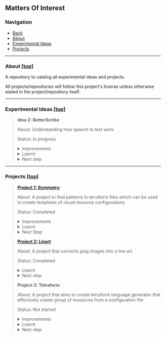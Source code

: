 ## Matters Of Interest

### Navigation

- [Back](https://github.com/xiang-lim)
- [About](#about-top)
- [Experimental Ideas](#experimental-ideas-top)
- [Projects](#projects-top)

---

### About [[top]](#matters-of-interest)

A repository to catalog all experimental ideas and projects.

All projects/repositories will follow this project's license unless otherwise
stated in the project/repository itself.

---

### Experimental Ideas [[top]](#matters-of-interest)

<blockquote>

**Idea 2: BetterScribe**

About:
Understanding how speech to text work

Status: In progress
<details>
<summary>Improvements</summary>

</details>
<details>
<summary>Learnt</summary>

</details>
<details>
<summary>Next step</summary>

</details>
</blockquote>

---

### Projects [[top]](#matters-of-interest)

<blockquote>

**[Project 1: Symmetry](https://github.com/xiang-lim/Symmetry)**

About:
A project to find patterns in terraform files which can be used to create templates of cloud resource configurations

Status:
Completed

<details>
<summary>Improvements</summary> <blockquote>
<details>
<summary>Overall</summary>

- A naive approach to tackle code clustering patterns.
- Bad design to persist data

</details>
<details>
<summary>Data pre-processing section</summary>

**Problem:**

<blockquote>

Using Regex

- to handle the splitting of code block
- to remove tags
- to remove source field and having to manually map to AWS resources

</blockquote>

**Reason for improvements:**

<blockquote>
Having to manually set up the pre-processing to parse a data in specific ways so that the clusters of code can be determined
</blockquote>

</details>
<details><summary>Data Processing and Machine Learning section</summary>

**Problem:**

<blockquote>

Machine Learning Model

- Heavily relies on data to be cleansed and processed
- Unable to differentiate that certain fields are meant to be dissimilar

Data provided

- Transform code of blocks into numpy array by determining the sequences of code blocks that match

</blockquote>

**Reason for improvements:**

<blockquote>

Data has been reduced to an array of numbers without weight (importance) and context.
Certain blocks of code have the same configurations but referenced arns/endpoints might be different.

Another issue is that some code blocks are fields that references other resources.
This becomes a limitation as `Symmetry` cannot determine the template for such resources.
</blockquote>

</details>
</blockquote></details>


<details><summary>Learnt</summary><blockquote>

- Able to cleanse and segment code blocks
- Utilise TF-IDF and Sequence Matcher
- Able to parse code blocks into numpy array
- Visualize clusters using scipy
- Automate calculation of elbow method to optimize KMeans Cluster
- Label similar clusters of code blocks

</blockquote>

</details>

<details><summary>Next Step</summary><blockquote>

Experimental Idea `Symmetric`:

Ideate a way to have unsupervised learning that is able to grasp the underlying rules when processing the data.

Project `Tetraform`:

Create terraform language generator to effectively create group of resources from a configuration file
</blockquote>
</details>
</blockquote>

<blockquote>

**[Project 2: Linart](https://github.com/xiang-lim/Linart)**

About:
A project that converts jpeg images into a line art

Status: Completed
<details>
<summary>Learnt</summary>

1. Depth perception issue: Using an image, it's hard for the computer to determine which sections of the image is more "in front of" the other .
2. Hard to define which point is on the edge and which are enclosed or excluded by the "edge". Perhaps there are other factors needed to be considered to determine the edge.
3. Multi-Processing vs Multi-Threading
     * Multi-Processing: Better for more intense cpu
     * Multi-Threading: Better for IO
4. Experimented with HOG
</details>
<details>
<summary>Next step</summary>

1. Optimize computation and memory use
2. Figure a better way to approximate solution

</details>
</blockquote>

<blockquote>

**Project 3: Tetraform**

About:
A project that aims to create terraform language generator that effectively create group of resources from a
configuration file

Status: Not started
<details>
<summary>Improvements</summary>

</details>
<details>
<summary>Learnt</summary>

</details>
<details>
<summary>Next step</summary>

</details>
</blockquote>